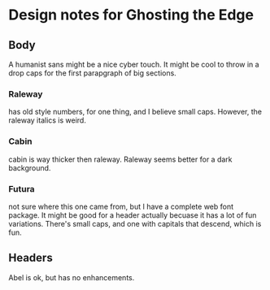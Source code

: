 # Design notes for Ghosting the Edge

## Body 

A humanist sans might be a nice cyber touch. 
It might be cool to throw in a drop caps for the first parapgraph of big sections.  

### Raleway

has old style numbers, for one thing, and I believe small caps. However, the raleway italics is weird. 

### Cabin

cabin is way thicker then raleway. Raleway seems better for a dark background. 

### Futura 

not sure where this one came from, but I have a complete web font package. It might be good for a header actually becuase it has a lot of fun variations. There's small caps, and one with capitals that descend, which is fun. 

## Headers

Abel is ok, but has no enhancements. 


